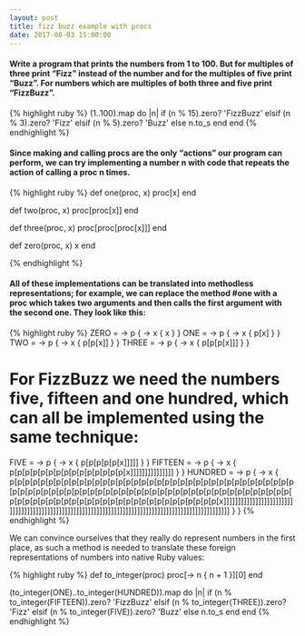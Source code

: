```yaml
---
layout: post
title: fizz buzz example with procs
date: 2017-08-03 15:00:00
---
```


<h4>Write a program that prints the numbers from 1 to 100. But for multiples of three print “Fizz” instead of the number and for the multiples of five print “Buzz”. For numbers which are multiples of both three and five print “FizzBuzz”.</h4>

{% highlight ruby %}
(1..100).map do |n|
  if (n % 15).zero?
    'FizzBuzz'
  elsif (n % 3).zero?
    'Fizz'
  elsif (n % 5).zero?
    'Buzz'
  else
    n.to_s
  end
end
{% endhighlight %}

<h4>Since making and calling procs are the only “actions” our program can perform, we can try implementing a number n with code that repeats the action of calling a proc n times.</h4>

{% highlight ruby %}
def one(proc, x)
  proc[x]
end

def two(proc, x)
  proc[proc[x]]
end

def three(proc, x)
  proc[proc[proc[x]]]
end

def zero(proc, x)
  x
end

{% endhighlight %}

<h4>All of these implementations can be translated into methodless representations; for example, we can replace the method #one with a proc which takes two arguments and then calls the first argument with the second one. They look like this:</h4>

{% highlight ruby %}
ZERO  = -> p { -> x {       x    } }
ONE   = -> p { -> x {     p[x]   } }
TWO   = -> p { -> x {   p[p[x]]  } }
THREE = -> p { -> x { p[p[p[x]]] } }
# For FizzBuzz we need the numbers five, fifteen and one hundred, which can all be implemented using the same technique:

FIVE    = -> p { -> x { p[p[p[p[p[x]]]]] } }
FIFTEEN = -> p { -> x { p[p[p[p[p[p[p[p[p[p[p[p[p[p[p[x]]]]]]]]]]]]]]] } }
HUNDRED = -> p { -> x { p[p[p[p[p[p[p[p[p[p[p[p[p[p[p[p[p[p[p[p[p[p[p[p[p[p[p[p[p[p[p[p[p[p[p[p[p[p[p[p[p[p[p[p[p[p[p[p[p[p[p[p[p[p[p[p[p[p[p[p[p[p[p[p[p[p[p[p[p[p[p[p[p[p[p[p[p[p[p[p[p[p[p[p[p[p[p[p[p[p[p[p[p[p[p[p[p[p[p[p[x]]]]]]]]]]]]]]]]]]]]]]]]]]]]]]]]]]]]]]]]]]]]]]]]]]]]]]]]]]]]]]]]]]]]]]]]]]]]]]]]]]]]]]]]]]]]]]]]]]]] } }
{% endhighlight %}

<p>We can convince ourselves that they really do represent numbers in the first place, as such a method is needed to translate these foreign representations of numbers into native Ruby values:</p>

{% highlight ruby %}
def to_integer(proc)
  proc[-> n { n + 1 }][0]
end

(to_integer(ONE)..to_integer(HUNDRED)).map do |n|
  if (n % to_integer(FIFTEEN)).zero?
    'FizzBuzz'
  elsif (n % to_integer(THREE)).zero?
    'Fizz'
  elsif (n % to_integer(FIVE)).zero?
    'Buzz'
  else
    n.to_s
  end
end
{% endhighlight %}
